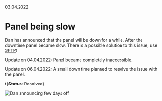03.04.2022

# Panel being slow

Dan has announced that the panel will be down for a while. After the downtime panel became slow. There is a possible solution to this issue, use [SFTP](/advanced/vscode-sftp)!

Update on 04.04.2022: Panel became completely inaccessible.

Update on 06.04.2022: A small down time planned to resolve the issue with the panel.

t{**Status**: Resolved}

![Dan announcing few days off](/content/issue-tracker/8/panel.png)
